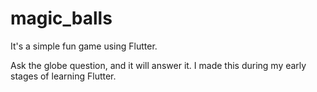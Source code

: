 # magic_balls
It's a simple fun game using Flutter.

Ask the globe question, and it will answer it. I made this during my early stages of learning Flutter.
